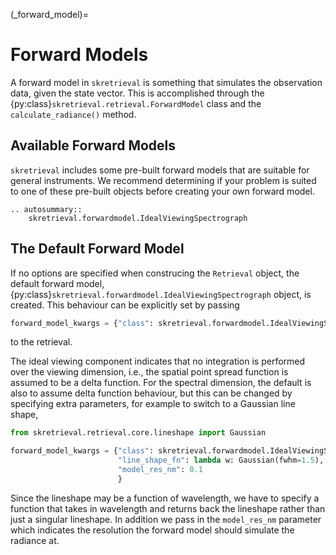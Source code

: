(_forward_model)=
# Forward Models
A forward model in `skretrieval` is something that simulates the observation data, given the state vector.
This is accomplished through the {py:class}`skretrieval.retrieval.ForwardModel` class
and the `calculate_radiance()` method.


## Available Forward Models
`skretrieval` includes some pre-built forward models that are suitable for general instruments.  We recommend
determining if your problem is suited to one of these pre-built objects before creating your
own forward model.

```{eval-rst}
.. autosummary::
    skretrieval.forwardmodel.IdealViewingSpectrograph
```

## The Default Forward Model
If no options are specified when construcing the `Retrieval` object,
the default forward model, {py:class}`skretrieval.forwardmodel.IdealViewingSpectrograph` object, is created.
This behaviour can be explicitly set by passing

```python
forward_model_kwargs = {"class": skretrieval.forwardmodel.IdealViewingSpectrograph}
```

to the retrieval.

The ideal viewing component indicates that no integration is performed over the viewing dimension, i.e.,
the spatial point spread function is assumed to be a delta function.
For the spectral dimension, the default is also to assume delta function behaviour, but this can be changed
by specifying extra parameters, for example to switch to a Gaussian line shape,

```python
from skretrieval.retrieval.core.lineshape import Gaussian

forward_model_kwargs = {"class": skretrieval.forwardmodel.IdealViewingSpectrograph,
                        "line_shape_fn": lambda w: Gaussian(fwhm=1.5),
                        "model_res_nm": 0.1
                        }
```

Since the lineshape may be a function of wavelength, we have to specify a function that takes in
wavelength and returns back the lineshape rather than just a singular lineshape.
In addition we pass in the `model_res_nm` parameter which indicates the resolution the forward model
should simulate the radiance at.
